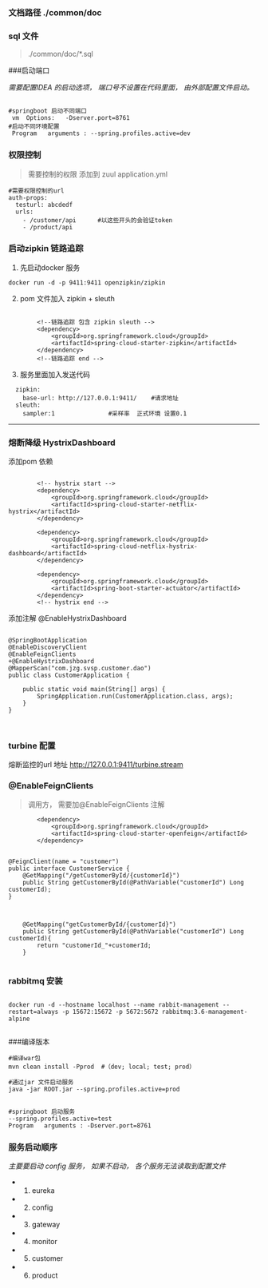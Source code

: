 ### 文档路径 ./common/doc

### sql 文件
>  ./common/doc/*.sql


###启动端口

_需要配置IDEA 的启动选项， 端口号不设置在代码里面， 由外部配置文件启动。_ 

```

#springboot 启动不同端口
 vm  Options:   -Dserver.port=8761
#启动不同环境配置
 Program   arguments : --spring.profiles.active=dev

```


### 权限控制
> 需要控制的权限  添加到 zuul application.yml 


``` 
#需要权限控制的url
auth-props:
  testurl: abcdedf
  urls:
    - /customer/api      #以这些开头的会验证token
    - /product/api

```



### 启动zipkin 链路追踪
1. 先启动docker 服务

``` 
docker run -d -p 9411:9411 openzipkin/zipkin
```

2. pom 文件加入 zipkin + sleuth
```

		<!--链路追踪 包含 zipkin sleuth -->
		<dependency>
			<groupId>org.springframework.cloud</groupId>
			<artifactId>spring-cloud-starter-zipkin</artifactId>
		</dependency>
		<!--链路追踪 end -->

```

3. 服务里面加入发送代码
```
  zipkin:
    base-url: http://127.0.0.1:9411/    #请求地址
  sleuth:
    sampler:1               #采样率  正式环境 设置0.1  

```
------------

### 熔断降级 HystrixDashboard
添加pom 依赖

``` 

		<!-- hystrix start -->
		<dependency>
			<groupId>org.springframework.cloud</groupId>
			<artifactId>spring-cloud-starter-netflix-hystrix</artifactId>
		</dependency>

		<dependency>
			<groupId>org.springframework.cloud</groupId>
			<artifactId>spring-cloud-netflix-hystrix-dashboard</artifactId>
		</dependency>

		<dependency>
			<groupId>org.springframework.cloud</groupId>
			<artifactId>spring-boot-starter-actuator</artifactId>
		</dependency>
		<!-- hystrix end -->

```
添加注解 @EnableHystrixDashboard
```

@SpringBootApplication
@EnableDiscoveryClient
@EnableFeignClients
+@EnableHystrixDashboard
@MapperScan("com.jzg.svsp.customer.dao")
public class CustomerApplication {

	public static void main(String[] args) {
		SpringApplication.run(CustomerApplication.class, args);
	}
}



```


###  turbine  配置 

熔断监控的url 地址
 http://127.0.0.1:9411/turbine.stream





###  @EnableFeignClients

> 调用方， 需要加@EnableFeignClients 注解
```依赖的jar
		<dependency>
			<groupId>org.springframework.cloud</groupId>
			<artifactId>spring-cloud-starter-openfeign</artifactId>
		</dependency>
```


```调用方

@FeignClient(name = "customer")
public interface CustomerService {
    @GetMapping("/getCustomerById/{customerId}")
    public String getCustomerById(@PathVariable("customerId") Long customerId);
}


```


```被调用方

    @GetMapping("getCustomerById/{customerId}")
    public String getCustomerById(@PathVariable("customerId") Long customerId){
        return "customerId_"+customerId;
    }


```



### rabbitmq 安装

```

docker run -d --hostname localhost --name rabbit-management --restart=always -p 15672:15672 -p 5672:5672 rabbitmq:3.6-management-alpine


```


###编译版本
```
#编译war包
mvn clean install -Pprod  #（dev; local; test; prod）

#通过jar 文件启动服务 
java -jar ROOT.jar --spring.profiles.active=prod


#springboot 启动服务 
--spring.profiles.active=test
Program   arguments : -Dserver.port=8761

```


### 服务启动顺序

_主要要启动 config 服务， 如果不启动， 各个服务无法读取到配置文件_

* 1. eureka
* 2. config
* 3. gateway
* 4. monitor
* 5. customer
* 6. product
 
